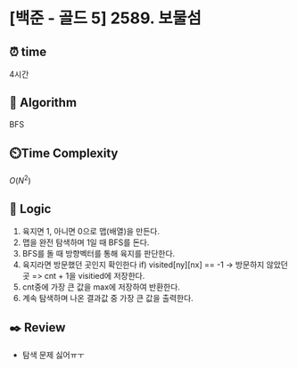 # [백준 - 골드 5] 2589. 보물섬
 
## ⏰  **time**
4시간

## :pushpin: **Algorithm**
BFS

## ⏲️**Time Complexity**

$O(N^2)$

## :round_pushpin: **Logic**
1. 육지면 1, 아니면 0으로 맵(배열)을 만든다.
2. 맵을 완전 탐색하며 1일 때 BFS를 돈다.
3. BFS를 돌 때 방향벡터를 통해 육지를 판단한다.
4. 육지라면 방문했던 곳인지 확인한다
   if) visited[ny][nx] == -1 -> 방문하지 않았던 곳
   => cnt + 1을 visitied에 저장한다.
5. cnt중에 가장 큰 값을 max에 저장하여 반환한다.
6. 계속 탐색하며 나온 결과값 중 가장 큰 값을 출력한다.

## :black_nib: **Review**
- 탐색 문제 싫어ㅠㅜ
